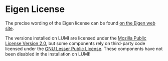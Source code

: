 # Eigen License

The precise wording of the Eigen license can be found 
[on the Eigen web site](https://eigen.tuxfamily.org/index.php?title=Main_Page#License).

The versions installed on LUMI are licensed under the 
[Mozilla Public License Version 2.0](https://www.mozilla.org/en-US/MPL/2.0/),
but some components rely on third-party code licensed under the 
[GNU Lesser Public License](https://www.gnu.org/licenses/lgpl-3.0.nl.html).
These components have not been disabled in the installation on LUMI!
